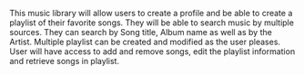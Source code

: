 This music library will allow users to create a profile and be able to create a playlist of their favorite songs. They will be able to search music by multiple sources. They can search by Song title, Album name as well as by the Artist.  Multiple playlist can be created and modified as the user pleases. User will have access to add and remove songs, edit the playlist information and retrieve songs in playlist. 
